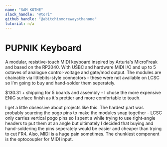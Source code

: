 ```yaml
---
name: "SAM KOTHE"
slack_handle: "@tori"
github_handle: "@abitchinmorewaysthanone"
tutorial: n/a
---
```


# PUPNIK Keyboard

<!-- Describe your board in 2-3 sentences. What are you making? What will it do? -->
A modular, resistive-touch MIDI keyboard inspired by Arturia's MicroFreak and based on the RP2040.
With USBC and hardware MIDI I/O and up to 5 octaves of analogue control-voltage and gate/mod output.
The modules are chainable via littlebits-style connectors - these were not available on LCSC so I'm going to buy
and hand-solder them seperately.

<!-- How much is it going to cost? -->
$130.31 + shipping for 5 boards and assembly - I chose the more expensive ENIG surface finish as it's prettier and
more comfortable to touch.

<!-- Tell us a little bit about your design process. What were some challenges? What helped? ***Totally optional*** -->
I get a little obsessive about projects like this. The hardest part was probably sourcing the pogo pins to make the
modules snap together - LCSC only carries vertical pogo pins so I spent a while trying to use right-angle headers to
put them at an angle but ultimately I decided that buying and hand-soldering the pins seperately would be easier and
cheaper than trying to cut FR4. Also, MIDI is a huge pain sometimes. The chunkiest component is the optocoupler for
MIDI input.
